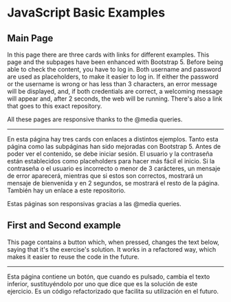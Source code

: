 <h1>JavaScript Basic Examples</h1>

<h2>Main Page</h2>

In this page there are three cards with links for different examples. This page and the subpages have been enhanced with Bootstrap 5. Before being able to check the content, you have to log in. Both username and password are used as placeholders, to make it easier to log in. If either the password or the username is wrong or has less than 3 characters, an error message will be displayed, and, if both credentials are correct, a welcoming message will appear and, after 2 seconds, the web will be running. There's also a link that goes to this exact repository.

All these pages are responsive thanks to the @media queries.

- - - - - - - - - - - - - - - - - - - - - - - - - - - - - - - - - - - - - - - - - - - - - - - - - - - - - - - - - - - - - - - -

En esta página hay tres cards con enlaces a distintos ejemplos. Tanto esta página como las subpáginas han sido mejoradas con Bootstrap 5. Antes de poder ver el contenido, se debe iniciar sesión. El usuario y la contraseña están establecidos como placeholders para hacer más fácil el inicio. Si la contraseña o el usuario es incorrecto o menor de 3 carácteres, un mensaje de error aparecerá, mientras que si estos son correctos, mostrará un mensaje de bienvenida y en 2 segundos, se mostrará el resto de la página. También hay un enlace a este repositorio.

Estas páginas son responsivas gracias a las @media queries.

<h2>First and Second example</h2>

This page contains a button which, when pressed, changes the text below, saying that it's the exercise's solution. It works in a refactored way, which makes it easier to reuse the code in the future.

- - - - - - - - - - - - - - - - - - - - - - - - - - - - - - - - - - - - - - - - - - - - - - - - - - - - - - - - - - - - - - - -

Esta página contiene un botón, que cuando es pulsado, cambia el texto inferior, sustituyéndolo por uno que dice que es la solución de este ejercicio. Es un código refactorizado que facilita su utilización en el futuro.